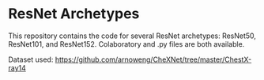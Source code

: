 # ResNet Archetypes

This repository contains the code for several ResNet archetypes: ResNet50, ResNet101, and ResNet152. Colaboratory and .py files are both available.

Dataset used: https://github.com/arnoweng/CheXNet/tree/master/ChestX-ray14
 

